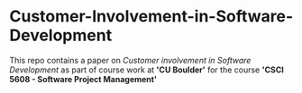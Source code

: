 # Customer-Involvement-in-Software-Development
This repo contains a paper on *Customer involvement in Software Development* as part of course work at **'CU Boulder'** for the course **'CSCI 5608 - Software Project Management'**
